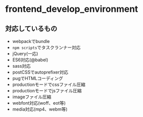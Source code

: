 # frontend_develop_environment

## 対応しているもの

- webpackでbundle
- `npm scripts`でタスクランナー対応
- jQuery(一応)
- ES6対応(@babel)
- sass対応
- postCSSでautoprefixer対応
- pugでHTMLコーディング
- productionモードでcssファイル圧縮
- productionモードでjsファイル圧縮
- imageファイル圧縮
- webfont対応(woff、eot等)
- media対応(mp4、webm等)

